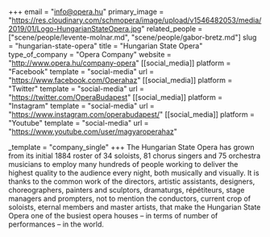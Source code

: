 +++
email = "info@opera.hu"
primary_image = "https://res.cloudinary.com/schmopera/image/upload/v1546482053/media/2019/01/Logo-HungarianStateOpera.jpg"
related_people = ["scene/people/levente-molnar.md", "scene/people/gabor-bretz.md"]
slug = "hungarian-state-opera"
title = "Hungarian State Opera"
type_of_company = "Opera Company"
website = "http://www.opera.hu/company-opera"
[[social_media]]
platform = "Facebook"
template = "social-media"
url = "https://www.facebook.com/Operahaz"
[[social_media]]
platform = "Twitter"
template = "social-media"
url = "https://twitter.com/OperaBudapest"
[[social_media]]
platform = "Instagram"
template = "social-media"
url = "https://www.instagram.com/operabudapest/"
[[social_media]]
platform = "Youtube"
template = "social-media"
url = "https://www.youtube.com/user/magyaroperahaz"

_template = "company_single"
+++
The Hungarian State Opera has grown from its initial 1884 roster of 34 soloists, 81 chorus singers and 75 orchestra musicians to employ many hundreds of people working to deliver the highest quality to the audience every night, both musically and visually. It is thanks to the common work of the directors, artistic assistants, designers, choreographers, painters and sculptors, dramaturgs, répétiteurs, stage managers and prompters, not to mention the conductors, current crop of soloists, eternal members and master artists, that make the Hungarian State Opera one of the busiest opera houses – in terms of number of performances – in the world.